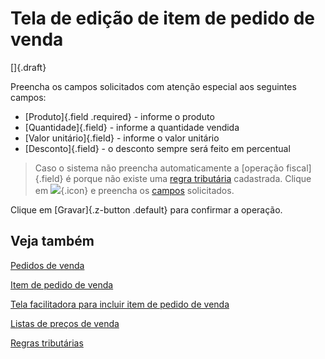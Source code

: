 # Tela de edição de item de pedido de venda

[]{.draft}

Preencha os campos solicitados com atenção especial aos seguintes campos:

* [Produto]{.field .required} - informe o produto
* [Quantidade]{.field} - informe a quantidade vendida
* [Valor unitário]{.field} - informe o valor unitário
* [Desconto]{.field} - o desconto sempre será feito em percentual

>Caso o sistema não preencha automaticamente a [operação fiscal]{.field} é porque não existe uma [regra tributária](/taxation/taxationRule) cadastrada. Clique em ![](https://static.zenerp.app.br/icons/taxation/taxationRule.svg){.icon} e preencha os [campos](/taxation/taxationRule-edit) solicitados.

Clique em [Gravar]{.z-button .default} para confirmar a operação.

## Veja também

[Pedidos de venda](sale)

[Item de pedido de venda](saleItem)

[Tela facilitadora para incluir item de pedido de venda](saleItemOpCreate)

[Listas de preços de venda](priceList)

[Regras tributárias](/taxation/taxationRule)